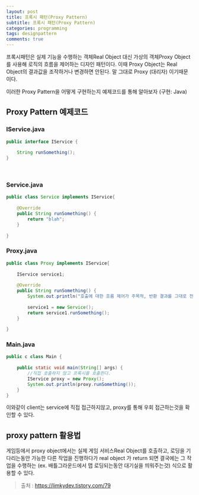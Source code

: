 ```yaml
---
layout: post
title: 프록시 패턴(Proxy Pattern)
subtitle: 프록시 패턴(Proxy Pattern)
categories: programming
tags: designpattern
comments: true
---
```


프록시패턴은 실제 기능을 수행하는 객체Real Object 대신 가상의 객체Proxy Object를 사용해 로직의 흐름을 제어하는 디자인 패턴이다. 이때 Proxy Object는 Real Object의 결과값을 조작하거나 변경하면 안된다. 말 그대로 Proxy (대리자) 이기때문이다. 

이러한 Proxy Pattern을 어떻게 구현하는지 예제코드를 통해 알아보자 (구현: Java)

## Proxy Pattern 예제코드

### IService.java
```java
public interface IService {
 
    String runSomething();
}
```
     
### Service.java
```java
public class Service implements IService{
 
    @Override
    public String runSomething() {
        return "blah";
    }
     
}
```

### Proxy.java
```java
public class Proxy implements IService{
 
    IService service1;
     
    @Override
    public String runSomething() {
        System.out.println("호출에 대한 흐름 제어가 주목적, 반환 결과를 그대로 전달");
         
        service1 = new Service();
        return service1.runSomething();
    }
 
}
```

### Main.java
```java
public c class Main {
 
    public static void main(String[] args) {
        //직접 호출하지 않고 프록시를 호출한다.
        IService proxy = new Proxy();
        System.out.println(proxy.runSomething());
    }
}
```


이와같이 client는  service에 직접 접근하지않고, proxy를 통해 우회 접근하는것을 확인할 수 있다. 

## proxy pattern 활용법
게임등에서 proxy object에서는 실제 게임 서비스Real Object를 호출하고,  로딩을 기다리는동안 가능한 다른 작업을 진행하다가 real object 가 return 되면 결국에는 그 작업을 수행하는 (ex. 배틀그라운드에서 맵 로딩되는동안 대기실을 띄워주는것) 식으로 활용할 수 있다.

> 출처 : https://limkydev.tistory.com/79







